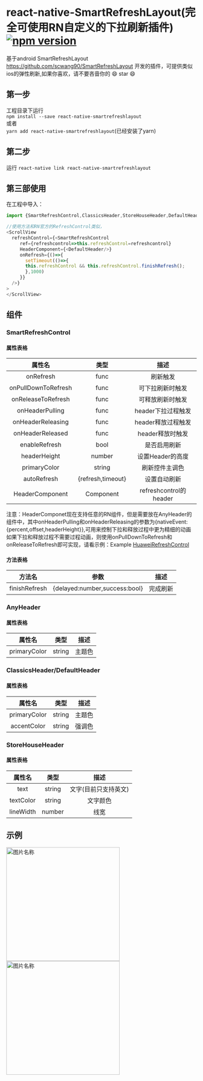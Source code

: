 # react-native-SmartRefreshLayout(完全可使用RN自定义的下拉刷新插件)[![npm version](https://badge.fury.io/js/react-native-smartrefreshlayout.svg)](https://badge.fury.io/js/react-native-smartrefreshlayout)
基于android SmartRefreshLayout https://github.com/scwang90/SmartRefreshLayout 开发的插件，可提供类似ios的弹性刷新,如果你喜欢，请不要吝啬你的 :smile: star :smile:
## 第一步
工程目录下运行<br> `npm install --save react-native-smartrefreshlayout`<br> 或者<br> `yarn add react-native-smartrefreshlayout`(已经安装了yarn)
## 第二步
运行 `react-native link react-native-smartrefreshlayout`
## 第三部使用
在工程中导入：
```js
import {SmartRefreshControl,ClassicsHeader,StoreHouseHeader,DefaultHeader} from 'react-native-smartrefreshlayout';

//使用方法和RN官方的RefreshControl类似，
<ScrollView 
  refreshControl={<SmartRefreshControl
     ref={refreshcontrol=>this.refreshControl=refreshcontrol}
     HeaderComponent={<DefaultHeader/>}
     onRefresh={()=>{
       setTimeout(()=>{
       this.refreshControl && this.refreshControl.finishRefresh();
       },1000)
     }}
  />}
>
</ScrollView>
```
## 组件
### SmartRefreshControl
#### 属性表格
|属性名|类型|描述|
|:---:|:---:|:---:|
|onRefresh|func|刷新触发|
|onPullDownToRefresh|func|可下拉刷新时触发|
|onReleaseToRefresh|func|可释放刷新时触发|
|onHeaderPulling|func|header下拉过程触发|
|onHeaderReleasing|func|header释放过程触发|
|onHeaderReleased|func|header释放时触发|
|enableRefresh|bool|是否启用刷新|
|headerHeight|number|设置Header的高度|
|primaryColor|string|刷新控件主调色|
|autoRefresh|{refresh,timeout}|设置自动刷新|
|HeaderComponent|Component|refreshcontrol的header|

注意：HeaderComponet现在支持任意的RN组件，但是需要放在AnyHeader的组件中，其中onHeaderPulling和onHeaderReleasing的参数为{nativeEvent:{percent,offset,headerHeight}},可用来控制下拉和释放过程中更为精细的动画
如果下拉和释放过程不需要过程动画，则使用onPullDownToRefresh和onReleaseToRefresh即可实现，请看示例：Example [HuaweiRefreshControl](https://github.com/react-native-studio/react-native-SmartRefreshLayout/blob/master/Example/HuaWeiRefreshControl.js)
#### 方法表格
|方法名|参数|描述|
|:---:|:---:|:---:|
|finishRefresh|{delayed:number,success:bool}|完成刷新|

### AnyHeader
#### 属性表格
|属性名|类型|描述|
|:---:|:---:|:---:|
|primaryColor|string|主题色|

### ClassicsHeader/DefaultHeader
#### 属性表格
|属性名|类型|描述|
|:---:|:---:|:---:|
|primaryColor|string|主题色|
|accentColor|string|强调色|

### StoreHouseHeader
#### 属性表格
|属性名|类型|描述|
|:---:|:---:|:---:|
|text|string|文字(目前只支持英文)|
|textColor|string|文字颜色|
|lineWidth|number|线宽|
## 示例
<!--![image](https://github.com/2534290808/react-native-android-danmaku/blob/master/images/Screenshot_1513176625.png)-->
<img src="https://github.com/react-native-studio/react-native-smartrefreshlayout/blob/master/images/Screenshot_1520489605.png" width = "300"  alt="图片名称" align=center />
<img src="https://github.com/react-native-studio/react-native-smartrefreshlayout/blob/master/images/Screenshot_1520489593.png" width = "300"  alt="图片名称" align=center />

